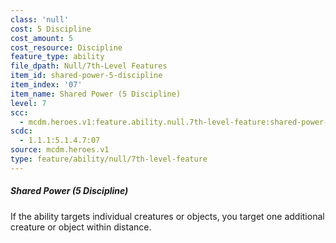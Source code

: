 ```yaml
---
class: 'null'
cost: 5 Discipline
cost_amount: 5
cost_resource: Discipline
feature_type: ability
file_dpath: Null/7th-Level Features
item_id: shared-power-5-discipline
item_index: '07'
item_name: Shared Power (5 Discipline)
level: 7
scc:
  - mcdm.heroes.v1:feature.ability.null.7th-level-feature:shared-power-5-discipline
scdc:
  - 1.1.1:5.1.4.7:07
source: mcdm.heroes.v1
type: feature/ability/null/7th-level-feature
---
```


##### Shared Power (5 Discipline)

If the ability targets individual creatures or objects, you target one additional creature or object within distance.
